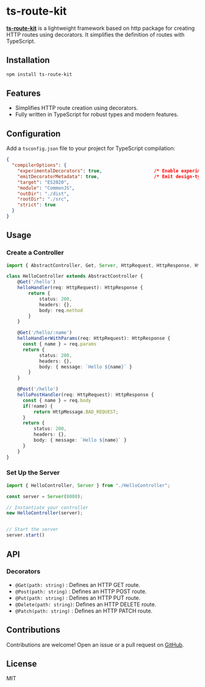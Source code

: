 # ts-route-kit

[**ts-route-kit**](https://www.npmjs.com/package/ts-route-kit) is a lightweight framework based on http package for creating HTTP routes using decorators. It simplifies the definition of routes with TypeScript.


## Installation

```bash
npm install ts-route-kit
```

## Features

- Simplifies HTTP route creation using decorators.
- Fully written in TypeScript for robust types and modern features.

## Configuration

Add a `tsconfig.json` file to your project for TypeScript compilation:

```json
{
  "compilerOptions": {
    "experimentalDecorators": true,                   /* Enable experimental support for legacy experimental decorators. */
    "emitDecoratorMetadata": true,                    /* Emit design-type metadata for decorated declarations in source files. */
    "target": "ES2020",
    "module": "CommonJS",
    "outDir": "./dist",
    "rootDir": "./src",
    "strict": true
  }
}
```

## Usage

### Create a Controller

```typescript
import { AbstractController, Get, Server, HttpRequest, HttpResponse, HttpResponse, HttpMessage } from "ts-route-kit";

class HelloController extends AbstractController {
    @Get('/hello')
    helloHandler(req: HttpRequest): HttpResponse {
        return {
            status: 200,
            headers: {},
            body: req.method
        }
    }

    @Get('/hello/:name')
    helloHandlerWithParams(req: HttpRequest): HttpResponse {
      const { name } = req.params
      return {
            status: 200,
            headers: {},
            body: { message: `Hello ${name}` }
        }
    }

    @Post('/hello')
    helloPostHandler(req: HttpRequest): HttpResponse {
      const { name } = req.body
      if(!name) {
          return HttpMessage.BAD_REQUEST;
      }
      return {
          status: 200,
          headers: {},
          body: { message: `Hello ${name}` }
      }
    }
}
```

### Set Up the Server

```typescript
import { HelloController, Server } from "./HelloController";

const server = Server(8080);

// Instantiate your controller
new HelloController(server);


// Start the server
server.start()
```

## API

### Decorators

- `@Get(path: string)`   : Defines an HTTP GET route.
- `@Post(path: string)`  : Defines an HTTP POST route.
- `@Put(path: string)`   : Defines an HTTP PUT route.
- `@Delete(path: string)`: Defines an HTTP DELETE route.
- `@Patch(path: string)` : Defines an HTTP PATCH route.


## Contributions

Contributions are welcome! Open an issue or a pull request on [GitHub](https://github.com/Bastien2203/ts-kit-route).

## License

MIT

